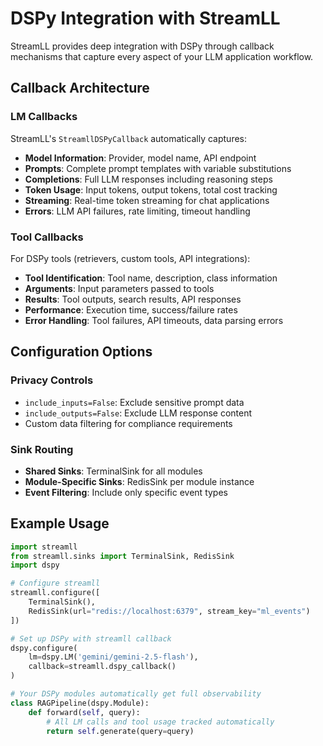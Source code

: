 # DSPy Integration with StreamLL

StreamLL provides deep integration with DSPy through callback mechanisms that capture every aspect of your LLM application workflow.

## Callback Architecture

### LM Callbacks
StreamLL's `StreamllDSPyCallback` automatically captures:
- **Model Information**: Provider, model name, API endpoint
- **Prompts**: Complete prompt templates with variable substitutions
- **Completions**: Full LLM responses including reasoning steps
- **Token Usage**: Input tokens, output tokens, total cost tracking
- **Streaming**: Real-time token streaming for chat applications
- **Errors**: LLM API failures, rate limiting, timeout handling

### Tool Callbacks  
For DSPy tools (retrievers, custom tools, API integrations):
- **Tool Identification**: Tool name, description, class information
- **Arguments**: Input parameters passed to tools
- **Results**: Tool outputs, search results, API responses
- **Performance**: Execution time, success/failure rates
- **Error Handling**: Tool failures, API timeouts, data parsing errors

## Configuration Options

### Privacy Controls
- `include_inputs=False`: Exclude sensitive prompt data
- `include_outputs=False`: Exclude LLM response content
- Custom data filtering for compliance requirements

### Sink Routing
- **Shared Sinks**: TerminalSink for all modules
- **Module-Specific Sinks**: RedisSink per module instance  
- **Event Filtering**: Include only specific event types

## Example Usage

```python
import streamll
from streamll.sinks import TerminalSink, RedisSink
import dspy

# Configure streamll
streamll.configure([
    TerminalSink(),
    RedisSink(url="redis://localhost:6379", stream_key="ml_events")
])

# Set up DSPy with streamll callback
dspy.configure(
    lm=dspy.LM('gemini/gemini-2.5-flash'),
    callback=streamll.dspy_callback()
)

# Your DSPy modules automatically get full observability
class RAGPipeline(dspy.Module):
    def forward(self, query):
        # All LM calls and tool usage tracked automatically
        return self.generate(query=query)
```